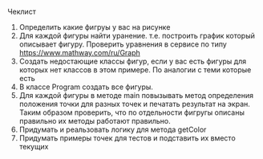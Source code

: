 Чеклист 
1. Определить какие фигруы у вас на рисунке
2. Для каждой фигуры найти уранение. т.е. построить график который описывает фигуру. Проверить уравнения в сервисе по типу https://www.mathway.com/ru/Graph
3. Создать недостающие классы фигур, если у вас есть фигуры для которых нет классов в этом примере. По аналогии с теми которые есть
4. В классе Program создать все фигуры.
5. Для каждой фигуры в методе main повызывать метод определения положения точки для разных точек и печатать результат на экран. Таким образом проверить, что по отдельности фигругы описаны правильно их методы работают правильно.
6. Придумать и реальзовать логику для метода getColor
7. Придумать примеры точек для тестов и подставить их вместо текущих